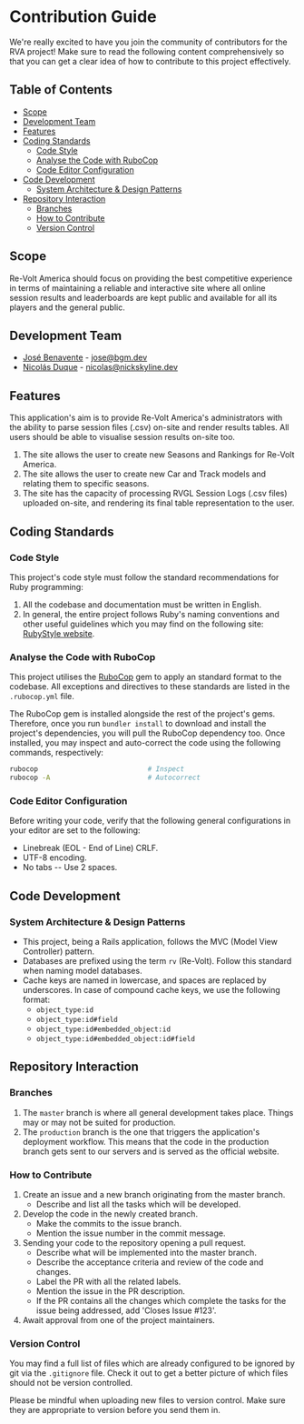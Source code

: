 # Contribution Guide
We're really excited to have you join the community of contributors for the RVA project! Make sure to read the following
content comprehensively so that you can get a clear idea of how to contribute to this project effectively.

## Table of Contents
* [Scope](#scope)
* [Development Team](#development-team)
* [Features](#features)
* [Coding Standards](#coding-standards)
    * [Code Style](#code-style)
    * [Analyse the Code with RuboCop](#analyse-the-code-with-rubocop)
    * [Code Editor Configuration](#code-editor-configuration)
* [Code Development](#code-development)
    * [System Architecture & Design Patterns](#system-architecture--design-patterns)
* [Repository Interaction](#repository-interaction)
    * [Branches](#branches)
    * [How to Contribute](#how-to-contribute)
    * [Version Control](#version-control)

## Scope
Re-Volt America should focus on providing the best competitive experience in terms of maintaining a reliable and
interactive site where all online session results and leaderboards are kept public and available for all its players
and the general public.

## Development Team
* [José Benavente](https://github.com/BGMP) - jose@bgm.dev
* [Nicolás Duque](https://github.com/nickskyline) - nicolas@nickskyline.dev

## Features
This application's aim is to provide Re-Volt America's administrators with the ability to parse session files (.csv)
on-site and render results tables. All users should be able to visualise session results on-site too.

1. The site allows the user to create new Seasons and Rankings for Re-Volt America.
2. The site allows the user to create new Car and Track models and relating them to specific seasons.
3. The site has the capacity of processing RVGL Session Logs (.csv files) uploaded on-site, and rendering its final
table representation to the user.

## Coding Standards
### Code Style
This project's code style must follow the standard recommendations for Ruby programming:

1. All the codebase and documentation must be written in English.
2. In general, the entire project follows Ruby's naming conventions and other useful guidelines which you may find on
the following site: [RubyStyle website](https://rubystyle.guide/).

### Analyse the Code with RuboCop
This project utilises the [RuboCop](https://docs.rubocop.org/rubocop/1.55/index.html) gem to apply an standard format to
the codebase. All exceptions and directives to these standards are listed in the `.rubocop.yml` file.

The RuboCop gem is installed alongside the rest of the project's gems. Therefore, once you run `bundler install` to
download and install the project's dependencies, you will pull the RuboCop dependency too. Once installed, you may
inspect and auto-correct the code using the following commands, respectively:
```bash
rubocop                           # Inspect
rubocop -A                        # Autocorrect
```

### Code Editor Configuration
Before writing your code, verify that the following general configurations in your editor are set to the following:

* Linebreak (EOL - End of Line) CRLF.
* UTF-8 encoding.
* No tabs -- Use 2 spaces.

## Code Development
### System Architecture & Design Patterns
- This project, being a Rails application, follows the MVC (Model View Controller) pattern.
- Databases are prefixed using the term `rv` (Re-Volt). Follow this standard when naming model databases.
- Cache keys are named in lowercase, and spaces are replaced by underscores. In case of compound cache keys,
we use the following format:
  - `object_type:id`
  - `object_type:id#field`
  - `object_type:id#embedded_object:id`
  - `object_type:id#embedded_object:id#field`

## Repository Interaction
### Branches
1. The `master` branch is where all general development takes place. Things may or may not be suited for production.
2. The `production` branch is the one that triggers the application's deployment workflow. This means that the code in
the production branch gets sent to our servers and is served as the official website.

### How to Contribute
1. Create an issue and a new branch originating from the master branch.
    - Describe and list all the tasks which will be developed.
2. Develop the code in the newly created branch.
    - Make the commits to the issue branch.
    - Mention the issue number in the commit message.
3. Sending your code to the repository opening a pull request.
    - Describe what will be implemented into the master branch.
    - Describe the acceptance criteria and review of the code and changes.
    - Label the PR with all the related labels.
    - Mention the issue in the PR description.
    - If the PR contains all the changes which complete the tasks for the issue being addressed, add 'Closes Issue #123'.
4. Await approval from one of the project maintainers.

### Version Control
You may find a full list of files which are already configured to be ignored by git via the `.gitignore` file. Check it
out to get a better picture of which files should not be version controlled.

Please be mindful when uploading new files to version control. Make sure they are appropriate to version before you send
them in.
